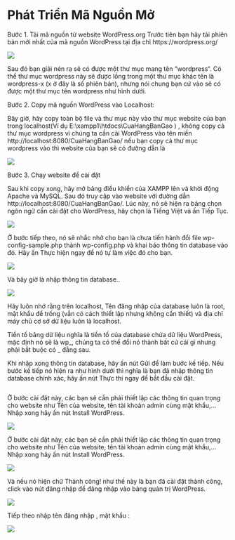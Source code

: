 ﻿<p><H1>Phát Triển Mã Nguồn Mở</H1></p>
<p>Bước 1. Tải mã nguồn từ website WordPress.org
Trước tiên bạn hãy tải phiên bản mới nhất của mã nguồn WordPress tại địa chỉ https://wordpress.org/
</p>
<p><img src="https://scontent.fdad3-2.fna.fbcdn.net/v/t34.0-12/20067843_787720798065558_370997232_n.png?oh=14938eb4dce91a57e8fcfa82f727ddfd&oe=596C7D38 "></p>
<p>Sau đó bạn giải nén ra sẽ có được một thư mục mang tên “wordpress“. Có thể thư mục wordpress này sẽ được lồng trong một thư mục khác tên là wordpress-x (x ở đây là số phiên bản), nhưng nói chung bạn cứ vào sẽ có được một thư mục tên wordpress như hình dưới.</p>
<p>Bước 2. Copy mã nguồn WordPress vào Localhost:</p>
<p>Bây giờ, hãy copy toàn bộ file và thư mục này vào thư mục website của bạn trong localhost(Ví dụ E:\xampp1\htdocs\CuaHangBanGao )  , không copy cả thư mục wordpress vì chúng ta cần cài WordPress vào tên miền  http://localhost:8080/CuaHangBanGao/ nếu bạn copy cả thư mục wordpress vào thì website của bạn sẽ có đường dẫn là  </p>
<p><img src="https://scontent.fdad3-2.fna.fbcdn.net/v/t34.0-12/20121065_787721991398772_1869084018_n.png?oh=438e474347fbf49cca7a1445047346d3&oe=596CA11F"></p>
<p>Bước 3. Chạy website để cài đặt</p>
<p>Sau khi copy xong, hãy mở bảng điều khiển của XAMPP lên và khởi động Apache và MySQL. Sau đó truy cập vào website với đường dẫn  http://localhost:8080/CuaHangBanGao/.
Lúc này, nó sẽ hiện ra bảng chọn ngôn ngữ cần cài đặt cho WordPress, hãy chọn là Tiếng Việt và ấn Tiếp Tục.
</p>
<p><img src="https://scontent.fdad3-2.fna.fbcdn.net/v/t34.0-12/20068302_787723491398622_742241607_n.png?oh=281416b1b485ac202e096a7ffb947ff6&oe=596C5873"></p>
<p>Ở bước tiếp theo, nó sẽ nhắc nhở cho bạn là chưa tiến hành đổi file wp-config-sample.php thành wp-config.php và khai báo thông tin database vào đó. Hãy ấn  Thực hiện ngay để nó tự làm việc đó cho bạn.</p>
<p><img src="https://scontent.fdad3-2.fna.fbcdn.net/v/t34.0-12/20121016_787724008065237_333463038_n.png?oh=130a10594313cfef26833b38ac6260c7&oe=596C59B6"></p>
<p>Và bây giờ là nhập thông tin database..</p>
<p><img src="https://scontent.fdad3-2.fna.fbcdn.net/v/t34.0-12/20134509_787724904731814_2065028165_n.png?oh=dbdc5231d6ff331c396ee458f33c9be1&oe=596C9012"></p>
<p>Hãy luôn nhớ rằng trên localhost, Tên đăng nhập của database luôn là root, mật khẩu để trống (vẫn có cách thiết lập nhưng không cần thiết) và địa chỉ máy chủ cơ sở dữ liệu luôn là localhost.</p>
<p>Tiền tố bảng dữ liệu nghĩa là tiền tố của database chứa dữ liệu WordPress, mặc định nó sẽ là wp_, chúng ta có thể đổi nó thành bất cứ cái gì nhưng phải bắt buộc có _ đằng sau.</p>
<p>Khi nhập xong thông tin database, hãy ấn nút Gửi để làm bước kế tiếp. Nếu bước kế tiếp nó hiện ra như hình dưới thì nghĩa là bạn đã nhập thông tin database chính xác, hãy ấn nút Thực thi ngay để bắt đầu cài đặt.</p>
<p><img src "https://scontent.fdad3-2.fna.fbcdn.net/v/t34.0-12/20120900_787728068064831_1497355972_n.png?oh=2154ae15978a2aa70a650a63bfcc6d0c&oe=596C42A8"></p>
<p>Ở bước cài đặt này, các bạn sẽ cần phải thiết lập các thông tin quan trọng cho website như Tên của website, tên tài khoản admin cùng mật khẩu,…Nhập xong hãy ấn nút Install WordPress.</p>
<p> <img src ="https://scontent.fdad3-2.fna.fbcdn.net/v/t34.0-12/20121100_787726534731651_851084774_n.png?oh=aa612ac31462a8eef658cc506d95822f&oe=596C18F2"></p>
<p>Ở bước cài đặt này, các bạn sẽ cần phải thiết lập các thông tin quan trọng cho website như Tên của website, tên tài khoản admin cùng mật khẩu,…Nhập xong hãy ấn nút Install WordPress.</p>
<p> <img src="https://scontent.fdad3-2.fna.fbcdn.net/v/t34.0-12/20134697_787729284731376_33122939_n.png?oh=a3231f6fa4a21e1ad2ee062ec878b48c&oe=596C21B9"></p>
<p>Và nếu nó hiện chữ Thành công! như thế này là bạn đã cài đặt thành công, click vào nút đăng nhập để đăng nhập vào bảng quản trị WordPress.</p>
<p><img src ="https://scontent.fdad3-2.fna.fbcdn.net/v/t34.0-12/20067624_787730734731231_1704392644_n.png?oh=412ef6efe6290e9b78edf9e2e8b0672d&oe=596C8CCA"></p>
<p>Tiếp theo nhập tên đăng nhập , mật khẩu :</p>
<p><img src ="https://scontent.fdad3-2.fna.fbcdn.net/v/t34.0-12/20120819_787731031397868_930804096_n.png?oh=4b1654eb0f985b43b54a7cbc8f7a0aaa&oe=596C5EA6"></p>